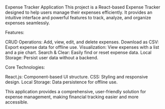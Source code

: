 Expense Tracker Application
This project is a React-based Expense Tracker designed to help users manage their expenses efficiently. It provides an intuitive interface and powerful features to track, analyze, and organize expenses seamlessly.

Features:

CRUD Operations: Add, view, edit, and delete expenses.
Download as CSV: Export expense data for offline use.
Visualization: View expenses with a list and a pie chart.
Search & Clear: Easily find or reset expense data.
Local Storage: Persist user data without a backend.

Core Technologies:

React.js: Component-based UI structure.
CSS: Styling and responsive design.
Local Storage: Data persistence for offline use.

This application provides a comprehensive, user-friendly solution for expense management, making financial tracking easier and more accessible.
